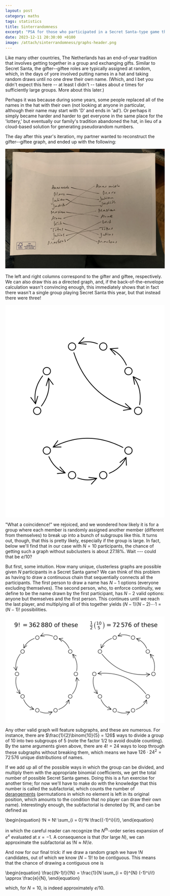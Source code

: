 ```yaml
---
layout: post
category: maths
tags: statistics
title: Sinterrandomness
excerpt: "PSA for those who participated in a Secret Santa-type game this year: you have unwittingly been approximating $e$ in what must be one of the most inane ways possible."
date: 2023-12-11 20:30:00 +0100
image: /attach/sinterrandomness/graphs-header.png
---
```


Like many other countries, The Netherlands has an end-of-year tradition that involves getting together in a group and exchanging gifts. Similar to Secret Santa, the gifter--giftee roles are typically assigned at random, which, in the days of yore involved putting names in a hat and taking random draws until no one drew their own name. (Which, and I bet you didn't expect this here -- at least I didn't -- takes about $e$ times for sufficiently large groups. More about this later.)

Perhaps it was because during some years, some people replaced all of the names in the hat with their own (not looking at anyone in particular, although their name may start with 'D' and ends in 'ad'). Or perhaps it simply became harder and harder to get everyone in the same place for the 'lottery,' but eventually our family's tradition abandoned the hat, in lieu of a cloud-based solution for generating pseudorandom numbers.

The day after this year's iteration, my partner wanted to reconstruct the gifter--giftee graph, and ended up with the following:

![](/attach/sinterrandomness/sinterrandomness.jpg)

The left and right columns correspond to the gifter and giftee, respectively. We can also draw this as a directed graph, and, if the back-of-the-envelope calculation wasn't convincing enough, this immediately shows that in fact there wasn't a single group playing Secret Santa this year, but that instead there were three!

<div style="text-align:center">
<img align="center" src="/attach/sinterrandomness/graph.svg">
</div>

"What a coincidence!" we rejoiced, and we wondered how likely it is for a group where each member is randomly assigned another member (different from themselves) to break up into a bunch of subgroups like this. It turns out, though, that this is pretty likely, especially if the group is large. In fact, below we'll find that in our case with $N = 10$ participants, the chance of getting such a graph without subclusters is about 27.18%. Wait --- could that be $e/10$?

But first, some intuition. How many unique, clusterless graphs are possible given $N$ participants in a Secret Santa game? We can think of this problem as having to draw a continuous chain that sequentially connects all the participants. The first person to draw a name has $N-1$ options (everyone excluding themselves). The second person, who, to enforce continuity, we define to be the name drawn by the first participant, has $N - 2$ valid options: anyone but themselves and the first person. This continues until we reach the last player, and multiplying all of this together yields $(N-1)(N-2)\cdots 1 = (N - 1)!$ possibilities.

<div style="text-align:center">
<img align="center" src="/attach/sinterrandomness/graph-2.svg">
</div>

Any other valid graph will feature subgraphs, and these are numerous. For instance, there are $\frac{1}{2}\binom{10}{5} = 126$ ways to divide a group of 10 into two subgroups of 5 (note the factor $1/2$ to avoid double counting). By the same arguments given above, there are $4! = 24$ ways to loop through these subgraphs without breaking them, which means we have $126 \cdot 24^2 = 72\,576$ unique distributions of names.

If we add up all of the possible ways in which the group can be divided, and multiply them with the appropriate binomial coefficients, we get the total number of possible Secret Santa games. Doing this is a fun exercise for another time; for now we'll have to make do with the knowledge that this number is called the subfactorial, which counts the number of [derangements](https://en.wikipedia.org/wiki/Derangement) (permutations in which no element is left in its original position, which amounts to the condition that no player can draw their own name). Interestingly enough, the subfactorial is denoted by $!N$, and can be defined as

\begin{equation}
!N = N! \sum_{i = 0}^N \frac{(-1)^i}{i!},
\end{equation}

in which the careful reader can recognize the $N^\mathrm{th}$-order series expansion of $e^x$ evaluated at $x = -1$. A consequence is that (for large $N$), we can approximate the subfactorial as $!N \approx N!/e$.

And now for our final trick: if we draw a random graph we have $!N$ candidates, out of which we know $(N - 1)!$ to be contiguous. This means that the chance of drawing a contiguous one is

\begin{equation}
\frac{(N-1)!}{!N} = \frac{1}{N \sum_{i = 0}^{N} (-1)^i/i!} \approx \frac{e}{N},
\end{equation}

which, for $N = 10$, is indeed approximately $e/10$.

